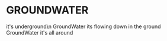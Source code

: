 # GROUNDWATER
it's underground\n
GroundWater
its flowing down in the ground
GroundWater
it's all around
